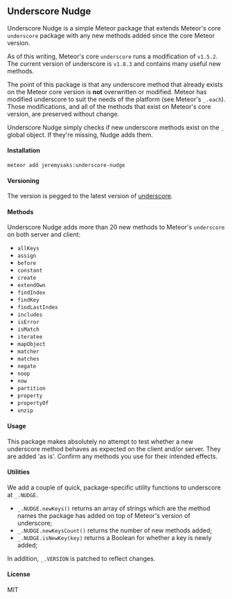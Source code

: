 ## Underscore Nudge

Underscore Nudge is a simple Meteor package that extends Meteor's core `underscore` package with any new methods added since the core Meteor version.

As of this writing, Meteor's core `underscore` runs a modification of `v1.5.2`. The current version of underscore is `v1.8.3` and contains many useful new methods.

The point of this package is that any underscore method that already exists on the Meteor core version is **not** overwritten or modified. Meteor has modified underscore to suit the needs of the platform (see Meteor's `_.each`). Those modifications, and all of the methods that exist on Meteor's core version, are preserved without change.

Underscore Nudge simply checks if new underscore methods exist on the `_` global object. If they're missing, Nudge adds them.

#### Installation

`meteor add jeremysaks:underscore-nudge`

#### Versioning

The version is pegged to the latest version of [underscore](https://github.com/jashkenas/underscore).

#### Methods

Underscore Nudge adds more than 20 new methods to Meteor's `underscore` on both server and client:

* `allKeys`
* `assign`
* `before`
* `constant`
* `create`
* `extendOwn`
* `findIndex`
* `findKey`
* `findLastIndex`
* `includes`
* `isError`
* `isMatch`
* `iteratee`
* `mapObject`
* `matcher`
* `matches`
* `negate`
* `noop`
* `now`
* `partition`
* `property`
* `propertyOf`
* `unzip`

#### Usage

This package makes absolutely no attempt to test whether a new underscore method behaves as expected on the client and/or server. They are added 'as is'. Confirm any methods you use for their intended effects.

#### Utilities

We add a couple of quick, package-specific utility functions to underscore at `_.NUDGE`.
*  `_.NUDGE.newKeys()` returns an array of strings which are the method names the package has added on top of Meteor's version of underscore;
*  `_.NUDGE.newKeysCount()` returns the number of new methods added;
*  `_.NUDGE.isNewKey(key)` returns a Boolean for whether a key is newly added;

In addition, `_.VERSION` is patched to reflect changes.

#### License

MIT